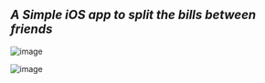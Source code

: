 ## *A Simple iOS app to split the bills between friends*

![image](https://user-images.githubusercontent.com/24908279/180208042-1561f7f4-9711-4602-b4eb-3e66b06ffd05.png)

![image](https://user-images.githubusercontent.com/24908279/180208071-5f613d5c-7cf0-4227-b7e4-7d78600a8e3e.png)

